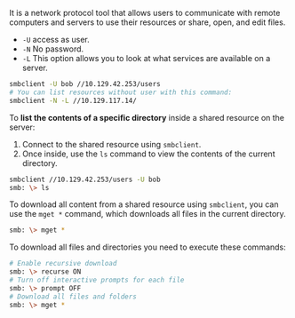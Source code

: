 It is a network protocol tool that allows users to communicate with remote computers and servers to use their resources or share, open, and edit files.

- `-U` access as user.
- `-N` No password.
- `-L` This option allows you to look at what services are available on a server.

```bash
smbclient -U bob //10.129.42.253/users
# You can list resources without user with this command:
smbclient -N -L //10.129.117.14/
```

To **list the contents of a specific directory** inside a shared resource on the server:

1. Connect to the shared resource using `smbclient`.
2. Once inside, use the `ls` command to view the contents of the current directory.

```bash
smbclient //10.129.42.253/users -U bob
smb: \> ls
```

To download all content from a shared resource using `smbclient`, you can use the `mget *` command, which downloads all files in the current directory.

```bash
smb: \> mget *
```

To download all files and directories you need to execute these commands:

```bash
# Enable recursive download
smb: \> recurse ON
# Turn off interactive prompts for each file
smb: \> prompt OFF
# Download all files and folders
smb: \> mget *
```

